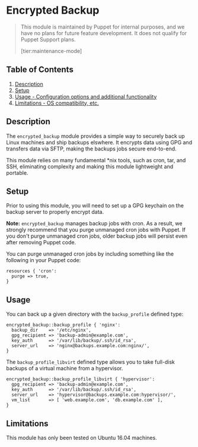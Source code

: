 # Encrypted Backup

> This module is maintained by Puppet for internal purposes, and we have no plans for future feature development. It does not qualify for Puppet Support plans.
>
> [tier:maintenance-mode]

## Table of Contents

1. [Description](#description)
2. [Setup](#setup)
3. [Usage - Configuration options and additional functionality](#usage)
4. [Limitations - OS compatibility, etc.](#limitations)

## Description

The `encrypted_backup` module provides a simple way to securely back up Linux machines and ship backups elswhere. It encrypts data using GPG and transfers data via SFTP, making the backups jobs secure end-to-end.

This module relies on many fundamental *nix tools, such as cron, tar, and SSH, eliminating complexity and making this module lightweight and portable.

## Setup

Prior to using this module, you will need to set up a GPG keychain on the backup server to properly encrypt data.

**Note:** `encrypted_backup` manages backup jobs with cron. As a result, we strongly recommend that you purge unmanaged cron jobs with Puppet. If you don't purge unmanaged cron jobs, older backup jobs will persist even after removing Puppet code.

You can purge unmanaged cron jobs by including something like the following in your Puppet code:

```puppet
resources { 'cron':
  purge => true,
}
```

## Usage

You can back up a given directory with the `backup_profile` defined type:

```puppet
encrypted_backup::backup_profile { 'nginx':
  backup_dir    => '/etc/nginx',
  gpg_recipient => 'backup-admin@example.com',
  key_auth      => '/var/lib/backup/.ssh/id_rsa',
  server_url    => 'nginx@backups.example.com:nginx/',
}
```

The `backup_profile_libvirt` defined type allows you to take full-disk backups of a virtual machine from a hypervisor.

```puppet
encrypted_backup::backup_profile_libvirt { 'hypervisor':
  gpg_recipient => 'backup-admin@example.com',
  key_auth      => '/var/lib/backup/.ssh/id_rsa',
  server_url    => 'hypervisor@backups.example.com:hypervisor/',
  vm_list       => [ 'web.example.com', 'db.example.com' ],
}
```

## Limitations

This module has only been tested on Ubuntu 16.04 machines.
